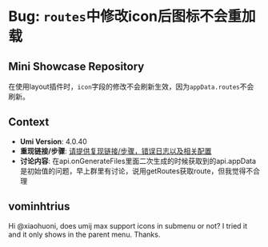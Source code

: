 # Bug: `routes`中修改icon后图标不会重加载

## Mini Showcase Repository

在使用layout插件时，`icon`字段的修改不会刷新生效，因为`appData.routes`不会刷新。

## Context

- **Umi Version**: 4.0.40
- **重现链接/步骤**: [请提供复现链接/步骤，错误日志以及相关配置](https://github.com/umijs/umi/issues/10107)
- **讨论内容**: 在api.onGenerateFiles里面二次生成的时候获取到的api.appData是初始值的问题，早上群里有讨论，说用getRoutes获取route，但我觉得不合理

## vominhtrius

Hi @xiaohuoni, does umij max support icons in submenu or not? I tried it and it only shows in the parent menu. Thanks.
